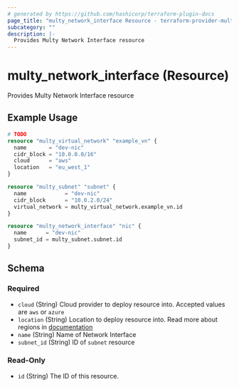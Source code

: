 ```yaml
---
# generated by https://github.com/hashicorp/terraform-plugin-docs
page_title: "multy_network_interface Resource - terraform-provider-multy"
subcategory: ""
description: |-
  Provides Multy Network Interface resource
---
```


# multy_network_interface (Resource)

Provides Multy Network Interface resource

## Example Usage

```terraform
# TODO
resource "multy_virtual_network" "example_vn" {
  name       = "dev-nic"
  cidr_block = "10.0.0.0/16"
  cloud      = "aws"
  location   = "eu_west_1"
}

resource "multy_subnet" "subnet" {
  name            = "dev-nic"
  cidr_block      = "10.0.2.0/24"
  virtual_network = multy_virtual_network.example_vn.id
}

resource "multy_network_interface" "nic" {
  name      = "dev-nic"
  subnet_id = multy_subnet.subnet.id
}
```

<!-- schema generated by tfplugindocs -->
## Schema

### Required

- `cloud` (String) Cloud provider to deploy resource into. Accepted values are `aws` or `azure`
- `location` (String) Location to deploy resource into. Read more about regions in [documentation](https://docs.multy.dev/regions)
- `name` (String) Name of Network Interface
- `subnet_id` (String) ID of `subnet` resource

### Read-Only

- `id` (String) The ID of this resource.


